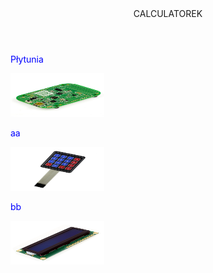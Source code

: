 <html lang="en">
<head>
	<style>
  		h1 {background:red;}
 	 	p {color:blue;}
	</style>
  <meta charset="utf-8">
  <meta name="description" content="calc">
  <meta name="Olesnik" content="konspekt">

  <link rel="stylesheet" href="css/styles.css?v=1.0">

</head>

<body>
<header> CALCULATOREK </header>
<p> Płytunia </p>
<img alt="Qries" src="https://github.com/OlaKr/Calculator/blob/main/images/1.jpg" width=150" height="70">
<p> aa </p>
<img alt="Qries" src="https://github.com/OlaKr/Calculator/blob/main/images/2.jpg" width=150" height="70">
<p> bb </p>
<img alt="Qries" src="https://github.com/OlaKr/Calculator/blob/main/images/3.jpg" width=150" height="70">
</body>
</html>